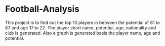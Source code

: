 # Football-Analysis
This project is to find out the top 10 players in between the potential of 81 to 87 and age 17 to 22. The player short name, potential, age, nationality and club is generated. Also a graph is generated basis the player name, age and potential.
